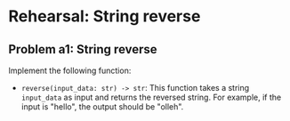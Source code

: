 # Rehearsal: String reverse

## Problem a1: String reverse

Implement the following function:

- `reverse(input_data: str) -> str`: This function takes a string `input_data` as input and returns the reversed string. For example, if the input is "hello", the output should be "olleh".
